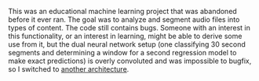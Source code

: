 This was an educational machine learning project that was abandoned before it ever ran. The goal was to analyze and segment audio files into types of content. The code still contains bugs. Someone with an interest in this functionality, or an interest in learning, might be able to derive some use from it, but the dual neural network setup (one classifying 30 second segments and determining a window for a second regression model to make exact predictions) is overly convoluted and was impossible to bugfix, so I switched to [another architecture](https://github.com/Taylor-eOS/transformer-classifier).
